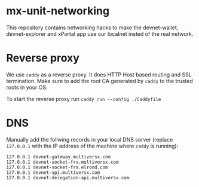 # mx-unit-networking

This repository contains networking hacks to make the devnet-wallet, devnet-explorer and xPortal app use our localnet insted of the real network.

# Reverse proxy

We use `caddy` as a reverse proxy. It does HTTP Host based routing and SSL termination. Make sure to add the root CA generated by `caddy` to the trusted roots in your OS.

To start the reverse proxy run `caddy run --config ./Caddyfile`

# DNS

Manually add the follwing records in your local DNS server (replace `127.0.0.1` with the IP address of the machine where `caddy` is running):

```
127.0.0.1 devnet-gateway.multiversx.com
127.0.0.1 devnet-socket-fra.multiversx.com
127.0.0.1 devnet-socket-fra.elrond.com
127.0.0.1 devnet-api.multiversx.com
127.0.0.1 devnet-delegation-api.multiversx.com
```
